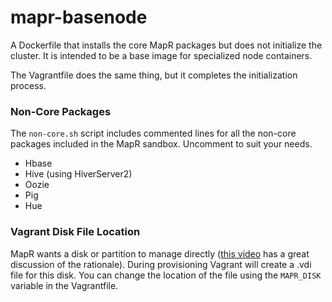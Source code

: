 mapr-basenode
===============

A Dockerfile that installs the core MapR packages but does not initialize the cluster. It is intended to be a base image for specialized node containers. 

The Vagrantfile does the same thing, but it completes the initialization process.

### Non-Core Packages
The `non-core.sh` script includes commented lines for all the non-core packages included in the MapR sandbox. Uncomment to suit your needs.

* Hbase
* Hive (using HiverServer2)
* Oozie
* Pig
* Hue

### Vagrant Disk File Location
MapR wants a disk or partition to manage directly ([this video](https://www.youtube.com/watch?v=fP4HnvZmpZI) has a great discussion of the rationale). During provisioning Vagrant will create a .vdi file for this disk. You can change the location of the file using the `MAPR_DISK` variable in the Vagrantfile.

